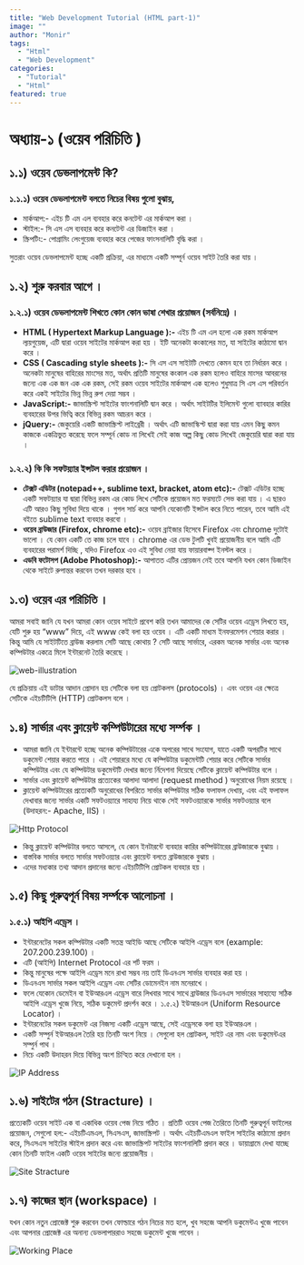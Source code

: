 ```yaml
---
title: "Web Development Tutorial (HTML part-1)"
image: ""
author: "Monir"
tags:
  - "Html"
  - "Web Development"
categories:
  - "Tutorial"
  - "Html"
featured: true
---
```

# অধ্যায়-১ (ওয়েব পরিচিতি )
## ১.১) ওয়েব ডেভলাপমেন্ট কি?
### ১.১.১) ওয়েব ডেভলাপমেন্ট বলতে নিচের বিষয় গুলো বুঝায়,
- মার্কআপ:- এইচ টি এম এল ব্যবহার করে কনটেন্ট এর  মার্কআপ করা ।
- স্টাইল:- সি এস এস ব্যবহার করে কনটেন্ট এর ডিজাইন করা ।
- স্ক্রিপটিং:- পোগ্রামিং লেংগুয়েজ ব্যবহার করে পেজের ফাংসনালিটি বৃদ্ধি করা ।

সুতরাং ওয়েব ডেভলাপমেন্ট হচ্ছে একটি প্রক্রিয়া, এর মাধ্যমে একটি সম্পূর্ন ওয়েব সাইট তৈরি করা যায় ।
## ১.২) শুরু করবার আগে ।
### ১.২.১) ওয়েব ডেভলাপমেন্ট শিখতে কোন কোন ভাষা শেখার প্রয়োজন (সর্বনিম্নে) ।
- **HTML ( Hypertext Markup Language ):-** এইচ টি এম এল হলো এক রকম মার্কআপ ল্যয়গুয়েজ, এটি দ্বারা ওয়েব সাইটের মার্কআপ করা হয় । ইটি অনেকটা কংকালের মত, যা সাইটের কাঠামো দ্বান করে ।
- **CSS ( Cascading style sheets ):-** সি এস এস সাইটটি দেখতে কেমন হবে তা নির্ধারন করে । অনেকটা মানুষের বাহিরের মাংসের মত, অর্থাৎ প্রতিটি মানুষের কংকাল এক রকম হলেও বাহিরে মাংসর আবরনের জন্যে এক এক জন এক এক রকম, সেই রকম ওয়েব সাইটের মার্কআপ এক হলেও শুধুমাত্র সি এস এস পরিবর্তন করে একই সাইটের ভিন্ন ভিন্ন রুপ দেয়া সম্ভব ।
- **JavaScript:-** জাভাস্ক্রিপ্ট সাইটের ফাংশনালিটি দ্বান করে । অর্থাৎ সাইটটির ইলিমেন্ট গুলো ব্যাবহার কারির ব্যবহারের উপর ভিত্বি করে বিভিন্ন রকম আচরন করে ।
- **jQuery:-** জেকুয়েরি একটি জাভাস্ক্রিপ্ট লাইব্রেরী । অর্থাৎ এটি জাভাস্কিপ্ট দ্বারা করা যায় এমন কিছু কমন কাজকে একত্রিভুত করেছে ফলে সম্পূর্ন কোড না লিখেই সেই কাজ অল্প কিছু কোড লিখেই জেকুয়েরি দ্বারা করা যায় ।

### ১.২.২) কি কি সফটয়্যার ইন্সটল করার প্রয়োজন ।
- **টেক্সট এডিটর (notepad++, sublime text, bracket, atom etc):-** টেক্সট এডিটর হচ্ছে একটি সফটয়্যার যা দ্বারা  বিভিন্ন রকম এর কোড লিখে সেটিকে প্রয়োজন মত ফরম্যটে সেভ করা যায় । এ ছারও এটি আরও কিছু সুবিধা দিয়ে থাকে । গুগল সার্চ করে আপনি যেকোনটি ইন্সটল করে নিতে পারেন, তবে আমি এই বইতে sublime text ব্যবহার করবো । 
- **ওয়েব ব্রাউজার (Firefox, chrome etc):-** ওয়েব ব্রাইজার হিসেবে Firefox এবং chrome দুটোই ভালো । যে কোন একটি তে কাজ চলে যাবে । chrome এর ডেভ টুলটি খুবই প্রয়োজনীয় বলে আমি এটি ব্যবহারের পরামর্শ দিচ্ছি , যদিও Firefox এও এই সুবিধা নেয়া যায় ফায়ারবাক্গ ইনস্টল করে ।
- **এডবি ফটোসপ (Adobe Photoshop):-** আপাতত এটির প্রোয়জন নেই তবে আপনি যখন কোন ডিজাইন থেকে সাইটে রুপান্তর করবেন তখন দরকার হবে ।

## ১.৩) ওয়েব এর পরিচিতি ।
আমরা সবাই জানি যে যখন আমরা কোন ওয়েব সাইটে প্রবেশ করি তখন আমাদের কে সেটির ওয়েব এড্রেস লিখতে হয়, যেটি শুরু হয় “www” দিয়ে, এই www কেই বলা হয় ওয়েব । এটি একটি মাধ্যম ইনফরমেশন শেয়ার করার । কিন্তু আমি যে সাইটটিতে ব্রাউজ করলাম সেটি আছে কোথায় ? সেটি আছে সার্ভারে, এরকম অনেক সার্ভার এবং অনেক কম্পিউটার একত্রে মিলে ইন্টারনেট তৈরি করেছে ।

![web-illustration]({{site.baseurl}}/images/web-illustration.png)

যে প্রক্রিয়ায় এই ডাটার আদান প্রোদান হয় সেটিকে বলা হয় প্রোটকলস (protocols) । এবং ওয়েব এর ক্ষেত্রে সেটিকে এইচটিটিপি (HTTP) প্রোটকলস বলে ।

## ১.৪) সার্ভার এবং ক্লায়েন্ট কম্পিউটারের মধ্যে সর্ম্পক ।
- আমরা জানি যে ইন্টারন্টে হচ্ছে অনেক কম্পিউটারের একে অপরের সাথে সংযোগ, যাতে একটি অপরটির সাথে ডকুমেন্ট শেয়ার করতে পারে । এই শেয়াররে মধ্যে যে কম্পিউটার ডকুমেন্টটি শেয়ার করে সেটিকে সার্ভার কম্পিউটার এবং যে কম্পিউটার ডকুমেন্টটি দেখার জন্যে র্নিদেশনা দিয়েছে সেটিকে ক্লায়েন্ট কম্পিউটার বলে ।
- সার্ভার এবং ক্লায়েন্ট কম্পিউটার প্রত্যেকের আলাদা আলাদা (request method ) অনুরোধের নিয়ম রয়েছে ।
- ক্লায়েন্ট কম্পিউটারের প্রত্যেকটি অনুরোধের বিপরিতে সার্ভার কম্পিউটার সঠিক ফলাফল দেখায়, এবং এই ফলাফল দেখাবার জন্যে সার্ভার একটি সফটওয়্যারে সাহায্য নিয়ে থাকে সেই সফটওয়্যারকে সার্ভার সফটওয়্যার বলে (উদাহরন:- Apache, IIS) ।

![Http Protocol]({{site.baseurl}}/images/http-protocol.png)

- কিন্তু ক্লায়েন্ট কম্পিউটার বলতে আসলে, যে কোন ইনটারন্টে ব্যবহার কারির কম্পিউটারের ব্রাউজারকে বুঝায় ।
- বাস্তবিক সার্ভার বলতে সার্ভার সফটওয়্যার এবং ক্লায়েন্ট বলতে ব্রাউজারকে বুঝায় ।
- এদের মধ্যকার তথ্য আদান প্রদানের জন্যে এইচটিটিপি প্রোটকল ব্যবহার হয় ।

## ১.৫) কিছু গুরুত্বপূর্ন বিষয় সর্ম্পকে আলোচনা ।
### ১.৫.১) আইপি এড্রেস ।
- ইন্টারনেটের সকল কম্পিউটার একটি সতন্ত্র আইডি আছে সেটিকে আইপি এড্রেস বলে (example: 207.200.239.100) ।
- এটি (আইপি) Internet Protocol এর শর্ট ফরম ।
- কিন্তু মানুষের পক্ষে আইপি এড্রেস মনে রাখা সম্ভব নয় তাই ডিএনএস সার্ভার ব্যবহার করা হয় ।
- ডিএনএস সার্ভার সকল আইপি এড্রেস এবং সেটির ডোমেনইন নাম মনেরাখে ।
- ফলে যেকোন ডেমেইন বা ইউআরএল এড্রেস বারে লিখবার সাথে সাথে ব্রাউজার ডিএনএস সার্ভারের সাহায্যে সঠিক আইপি এড্রেস খুজে নিয়ে, সঠিক ডকুমেন্ট প্রদর্শন করে ।
১.৫.২) ইউআরএল (Uniform Resource Locator) ।
- ইন্টারনেটের সকল ডকুমেন্ট এর নিজস্য একটি এড্রেস আছে, সেই এড্রেসকে বলা হয় ইউআরএল ।
- একটি সম্পুর্ন ইউআরএল তৈরি হয় তিনটি অংশ নিয়ে । সেগুলো হল প্রোটকল, সাইট এর নাম এবং ডকুমেন্টএর সম্পুর্ন পাথ । 
- নিচে একটি উদাহরন দিয়ে বিভিন্ন অংশ চিন্হিত করে দেখানো হল ।

![IP Address]({{site.baseurl}}/images/ip-address.png)

## ১.৬) সাইটের গঠন (Stracture) ।
প্রত্যেকটি ওয়েব সাইট এক বা একাধিক ওয়েব পেজ নিয়ে গঠিত । প্রতিটি ওয়েব পেজ তৈরিতে তিনটি গুরুত্বপূর্ন ফাইলের প্রয়োজন, সেগুলো হল:- এইচটিএমএল, সিএসএস, জাভাস্ক্রিপট । অর্থাৎ এইচটিএমএল ফাইল সাইটের কাঠামো প্রদান করে, সিএসএস সাইটের স্টাইল প্রদান করে এবং জাভাস্ক্রিপট সাইটের ফাংশনালিটি প্রদান করে । ডায়াগ্রামে দেখা যাচ্ছে কোন তিনটি ফাইল একটি ওয়েব সাইটের জন্যে প্রয়োজনীয় ।

![Site Stracture]({{site.baseurl}}/images/site-stracture.png)

## ১.৭) কাজের স্থান (workspace) ।
যখন কোন নতুন প্রোজেক্ট শুরু করবেন তখন ফোল্ডারে গঠন নিচের মত হলে, খুব সহজে আপনি ডকুমেন্টএ খুজে পাবেন এবং আপনার প্রোজেক্ট এর অনান্য ডেভলাপাররাও সহজে ডকুমেন্ট খুজে পাবেন ।

![Working Place]({{site.baseurl}}/images/working-place.png)
